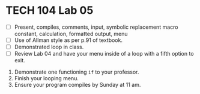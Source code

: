 # TECH 104 Lab 05
- [ ] Present, compiles, comments, input, symbolic replacement macro constant, calculation, formatted output, menu   
- [ ] Use of Allman style as per p.91 of textbook.
- [ ] Demonstrated loop in class.
- [ ] Review Lab 04 and have your menu inside of a loop with a fifth option to exit.

1.  Demonstrate one functioning ```if``` to your professor.
2.  Finish your looping menu.
3.  Ensure your program compiles by Sunday at 11 am.
